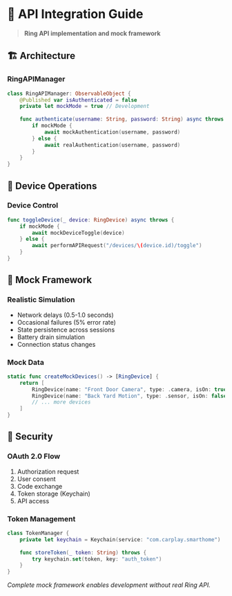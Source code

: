 # 🔗 API Integration Guide

> **Ring API implementation and mock framework**

## 🏗️ Architecture

### RingAPIManager
```swift
class RingAPIManager: ObservableObject {
    @Published var isAuthenticated = false
    private let mockMode = true // Development
    
    func authenticate(username: String, password: String) async throws {
        if mockMode {
            await mockAuthentication(username, password)
        } else {
            await realAuthentication(username, password)
        }
    }
}
```

## 📱 Device Operations

### Device Control
```swift
func toggleDevice(_ device: RingDevice) async throws {
    if mockMode {
        await mockDeviceToggle(device)
    } else {
        await performAPIRequest("/devices/\(device.id)/toggle")
    }
}
```

## 🧪 Mock Framework

### Realistic Simulation
- Network delays (0.5-1.0 seconds)
- Occasional failures (5% error rate)
- State persistence across sessions
- Battery drain simulation
- Connection status changes

### Mock Data
```swift
static func createMockDevices() -> [RingDevice] {
    return [
        RingDevice(name: "Front Door Camera", type: .camera, isOn: true),
        RingDevice(name: "Back Yard Motion", type: .sensor, isOn: false),
        // ... more devices
    ]
}
```

## 🔐 Security

### OAuth 2.0 Flow
1. Authorization request
2. User consent
3. Code exchange
4. Token storage (Keychain)
5. API access

### Token Management
```swift
class TokenManager {
    private let keychain = Keychain(service: "com.carplay.smarthome")
    
    func storeToken(_ token: String) throws {
        try keychain.set(token, key: "auth_token")
    }
}
```

*Complete mock framework enables development without real Ring API.*
